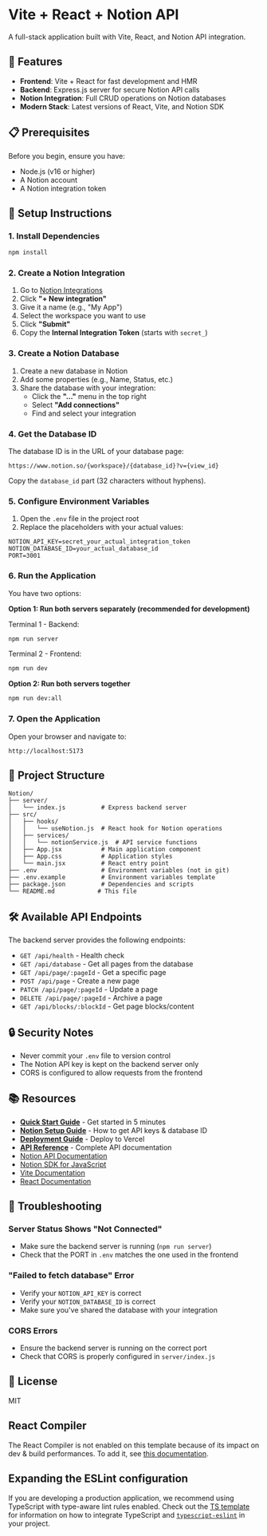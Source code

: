 # Vite + React + Notion API

A full-stack application built with Vite, React, and Notion API integration.

## 🚀 Features

- **Frontend**: Vite + React for fast development and HMR
- **Backend**: Express.js server for secure Notion API calls
- **Notion Integration**: Full CRUD operations on Notion databases
- **Modern Stack**: Latest versions of React, Vite, and Notion SDK

## 📋 Prerequisites

Before you begin, ensure you have:
- Node.js (v16 or higher)
- A Notion account
- A Notion integration token

## 🔧 Setup Instructions

### 1. Install Dependencies

```bash
npm install
```

### 2. Create a Notion Integration

1. Go to [Notion Integrations](https://www.notion.so/my-integrations)
2. Click **"+ New integration"**
3. Give it a name (e.g., "My App")
4. Select the workspace you want to use
5. Click **"Submit"**
6. Copy the **Internal Integration Token** (starts with `secret_`)

### 3. Create a Notion Database

1. Create a new database in Notion
2. Add some properties (e.g., Name, Status, etc.)
3. Share the database with your integration:
   - Click the **"..."** menu in the top right
   - Select **"Add connections"**
   - Find and select your integration

### 4. Get the Database ID

The database ID is in the URL of your database page:
```
https://www.notion.so/{workspace}/{database_id}?v={view_id}
```
Copy the `database_id` part (32 characters without hyphens).

### 5. Configure Environment Variables

1. Open the `.env` file in the project root
2. Replace the placeholders with your actual values:

```env
NOTION_API_KEY=secret_your_actual_integration_token
NOTION_DATABASE_ID=your_actual_database_id
PORT=3001
```

### 6. Run the Application

You have two options:

**Option 1: Run both servers separately (recommended for development)**

Terminal 1 - Backend:
```bash
npm run server
```

Terminal 2 - Frontend:
```bash
npm run dev
```

**Option 2: Run both servers together**
```bash
npm run dev:all
```

### 7. Open the Application

Open your browser and navigate to:
```
http://localhost:5173
```

## 📁 Project Structure

```
Notion/
├── server/
│   └── index.js          # Express backend server
├── src/
│   ├── hooks/
│   │   └── useNotion.js  # React hook for Notion operations
│   ├── services/
│   │   └── notionService.js  # API service functions
│   ├── App.jsx           # Main application component
│   ├── App.css           # Application styles
│   └── main.jsx          # React entry point
├── .env                  # Environment variables (not in git)
├── .env.example          # Environment variables template
├── package.json          # Dependencies and scripts
└── README.md            # This file
```

## 🛠️ Available API Endpoints

The backend server provides the following endpoints:

- `GET /api/health` - Health check
- `GET /api/database` - Get all pages from the database
- `GET /api/page/:pageId` - Get a specific page
- `POST /api/page` - Create a new page
- `PATCH /api/page/:pageId` - Update a page
- `DELETE /api/page/:pageId` - Archive a page
- `GET /api/blocks/:blockId` - Get page blocks/content

## 🔒 Security Notes

- Never commit your `.env` file to version control
- The Notion API key is kept on the backend server only
- CORS is configured to allow requests from the frontend

## 📚 Resources

- **[Quick Start Guide](QUICKSTART.md)** - Get started in 5 minutes
- **[Notion Setup Guide](NOTION_SETUP.md)** - How to get API keys & database ID
- **[Deployment Guide](DEPLOYMENT.md)** - Deploy to Vercel
- **[API Reference](API.md)** - Complete API documentation
- [Notion API Documentation](https://developers.notion.com/)
- [Notion SDK for JavaScript](https://github.com/makenotion/notion-sdk-js)
- [Vite Documentation](https://vitejs.dev/)
- [React Documentation](https://react.dev/)

## 🐛 Troubleshooting

### Server Status Shows "Not Connected"
- Make sure the backend server is running (`npm run server`)
- Check that the PORT in `.env` matches the one used in the frontend

### "Failed to fetch database" Error
- Verify your `NOTION_API_KEY` is correct
- Verify your `NOTION_DATABASE_ID` is correct
- Make sure you've shared the database with your integration

### CORS Errors
- Ensure the backend server is running on the correct port
- Check that CORS is properly configured in `server/index.js`

## 📝 License

MIT


## React Compiler

The React Compiler is not enabled on this template because of its impact on dev & build performances. To add it, see [this documentation](https://react.dev/learn/react-compiler/installation).

## Expanding the ESLint configuration

If you are developing a production application, we recommend using TypeScript with type-aware lint rules enabled. Check out the [TS template](https://github.com/vitejs/vite/tree/main/packages/create-vite/template-react-ts) for information on how to integrate TypeScript and [`typescript-eslint`](https://typescript-eslint.io) in your project.
